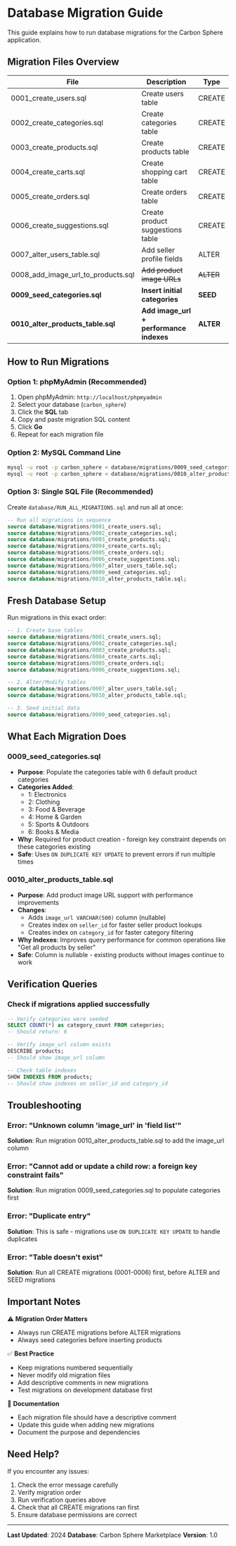 # Database Migration Guide

This guide explains how to run database migrations for the Carbon Sphere application.

## Migration Files Overview

| File | Description | Type |
|------|-------------|------|
| 0001_create_users.sql | Create users table | CREATE |
| 0002_create_categories.sql | Create categories table | CREATE |
| 0003_create_products.sql | Create products table | CREATE |
| 0004_create_carts.sql | Create shopping cart table | CREATE |
| 0005_create_orders.sql | Create orders table | CREATE |
| 0006_create_suggestions.sql | Create product suggestions table | CREATE |
| 0007_alter_users_table.sql | Add seller profile fields | ALTER |
| 0008_add_image_url_to_products.sql | ~~Add product image URLs~~ | ~~ALTER~~ |
| **0009_seed_categories.sql** | **Insert initial categories** | **SEED** |
| **0010_alter_products_table.sql** | **Add image_url + performance indexes** | **ALTER** |

## How to Run Migrations

### Option 1: phpMyAdmin (Recommended)

1. Open phpMyAdmin: `http://localhost/phpmyadmin`
2. Select your database (`carbon_sphere`)
3. Click the **SQL** tab
4. Copy and paste migration SQL content
5. Click **Go**
6. Repeat for each migration file

### Option 2: MySQL Command Line

```bash
mysql -u root -p carbon_sphere < database/migrations/0009_seed_categories.sql
mysql -u root -p carbon_sphere < database/migrations/0010_alter_products_table.sql
```

### Option 3: Single SQL File (Recommended)

Create `database/RUN_ALL_MIGRATIONS.sql` and run all at once:

```sql
-- Run all migrations in sequence
source database/migrations/0001_create_users.sql;
source database/migrations/0002_create_categories.sql;
source database/migrations/0003_create_products.sql;
source database/migrations/0004_create_carts.sql;
source database/migrations/0005_create_orders.sql;
source database/migrations/0006_create_suggestions.sql;
source database/migrations/0007_alter_users_table.sql;
source database/migrations/0009_seed_categories.sql;
source database/migrations/0010_alter_products_table.sql;
```

## Fresh Database Setup

Run migrations in this exact order:

```sql
-- 1. Create base tables
source database/migrations/0001_create_users.sql;
source database/migrations/0002_create_categories.sql;
source database/migrations/0003_create_products.sql;
source database/migrations/0004_create_carts.sql;
source database/migrations/0005_create_orders.sql;
source database/migrations/0006_create_suggestions.sql;

-- 2. Alter/Modify tables
source database/migrations/0007_alter_users_table.sql;
source database/migrations/0010_alter_products_table.sql;

-- 3. Seed initial data
source database/migrations/0009_seed_categories.sql;
```

## What Each Migration Does

### 0009_seed_categories.sql
- **Purpose**: Populate the categories table with 6 default product categories
- **Categories Added**:
  - 1: Electronics
  - 2: Clothing
  - 3: Food & Beverage
  - 4: Home & Garden
  - 5: Sports & Outdoors
  - 6: Books & Media
- **Why**: Required for product creation - foreign key constraint depends on these categories existing
- **Safe**: Uses `ON DUPLICATE KEY UPDATE` to prevent errors if run multiple times

### 0010_alter_products_table.sql
- **Purpose**: Add product image URL support with performance improvements
- **Changes**:
  - Adds `image_url VARCHAR(500)` column (nullable)
  - Creates index on `seller_id` for faster seller product lookups
  - Creates index on `category_id` for faster category filtering
- **Why Indexes**: Improves query performance for common operations like "Get all products by seller"
- **Safe**: Column is nullable - existing products without images continue to work

## Verification Queries

### Check if migrations applied successfully

```sql
-- Verify categories were seeded
SELECT COUNT(*) as category_count FROM categories;
-- Should return: 6

-- Verify image_url column exists
DESCRIBE products;
-- Should show image_url column

-- Check table indexes
SHOW INDEXES FROM products;
-- Should show indexes on seller_id and category_id
```

## Troubleshooting

### Error: "Unknown column 'image_url' in 'field list'"
**Solution**: Run migration 0010_alter_products_table.sql to add the image_url column

### Error: "Cannot add or update a child row: a foreign key constraint fails"
**Solution**: Run migration 0009_seed_categories.sql to populate categories first

### Error: "Duplicate entry"
**Solution**: This is safe - migrations use `ON DUPLICATE KEY UPDATE` to handle duplicates

### Error: "Table doesn't exist"
**Solution**: Run all CREATE migrations (0001-0006) first, before ALTER and SEED migrations

## Important Notes

⚠️ **Migration Order Matters**
- Always run CREATE migrations before ALTER migrations
- Always seed categories before inserting products

✅ **Best Practice**
- Keep migrations numbered sequentially
- Never modify old migration files
- Add descriptive comments in new migrations
- Test migrations on development database first

📝 **Documentation**
- Each migration file should have a descriptive comment
- Update this guide when adding new migrations
- Document the purpose and dependencies

## Need Help?

If you encounter any issues:

1. Check the error message carefully
2. Verify migration order
3. Run verification queries above
4. Check that all CREATE migrations ran first
5. Ensure database permissions are correct

---

**Last Updated**: 2024
**Database**: Carbon Sphere Marketplace
**Version**: 1.0